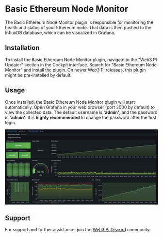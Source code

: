 # Basic Ethereum Node Monitor

The Basic Ethereum Node Monitor plugin is responsible for monitoring the health and status of your Ethereum node. That data is then pushed to the InfluxDB database, which can be visualized in Grafana.

## Installation

To install the Basic Ethereum Node Monitor plugin, navigate to the "Web3 Pi Updater" section in the Cockpit interface. Search for "Basic Ethereum Node Monitor" and install the plugin. On newer Web3 Pi releases, this plugin might be pre-installed by default.

## Usage

Once installed, the Basic Ethereum Node Monitor plugin will start automatically. Open Grafana in your web browser (port 3000 by default) to view the collected data. The default username is **'admin'**, and the password is **'admin'**. It is **highly recommended** to change the password after the first login.

![Grafana Dashboard](../img/GrafanaPanelSynced.png)

## Support

For support and further assistance, join the [Web3 Pi Discord](https://discord.gg/aDMw5zeUZ4) community.
